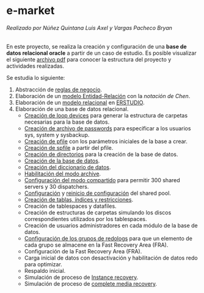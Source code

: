 e-market
========
###### Realizado por Núñez Quintana Luis Axel y Vargas Pacheco Bryan

En este proyecto, se realiza la creación y configuración de una **base de datos relacional oracle** a partir de un caso de estudio. Es posible visualizar el siguiente [archivo pdf](https://github.com/LuisAxel/e-market/blob/main/Descripción%20de%20solución.pdf) para conocer la estructura del proyecto y actividades realizadas.

Se estudia lo siguiente:
1. Abstracción de [reglas de negocio](https://github.com/LuisAxel/e-market/blob/main/Requerimientos/Caso%20de%20estudio.pdf).
2. Elaboración de un [modelo Entidad-Relación](https://github.com/LuisAxel/e-market/blob/main/Modelos/e-market%20ER.pdf) con la *notación de Chen*.
3. Elaboración de un [modelo relacional](https://github.com/LuisAxel/e-market/blob/main/Modelos/e-market%20R.jpg) en [ERSTUDIO](https://github.com/LuisAxel/e-market/blob/main/Modelos/e-market.DM1).
4. Elaboración de una base de datos relacional.
    + [Creación de loop devices](https://github.com/LuisAxel/e-market/blob/main/Scripts/s-01-crea-loop-devices-root.sh) para generar la estructura de carpetas necesarias para la base de datos.
    + [Creación de archivo de passwords](https://github.com/LuisAxel/e-market/blob/main/Scripts/s-02-crea-pwdfile-oracle.sh) para especificar a los usuarios sys, system y sysbackup.
    + [Creación de pfile](https://github.com/LuisAxel/e-market/blob/main/Scripts/s-03-crea-pfile-oracle.sh) con los parámetros iniciales de la base a crear.
    + [Creación de spfile](https://github.com/LuisAxel/e-market/blob/main/Scripts/s-04-crea-spfile-ordinario.sql) a partir del pfile.
    + [Creación de directorios](https://github.com/LuisAxel/e-market/blob/main/Scripts/s-05-crea-directorios-root.sh) para la creación de la base de datos.
    + [Creación de la base de datos](https://github.com/LuisAxel/e-market/blob/main/Scripts/s-06-crea-bd-ordinario.sql).
    + [Creación del diccionario de datos](https://github.com/LuisAxel/e-market/blob/main/Scripts/s-07-crea-diccionario-datos-ordinario.sql).
    + [Habilitación del modo archive](https://github.com/LuisAxel/e-market/blob/main/Scripts/s-08-activa-modo-archive.sql.txt).
    + [Configuración del modo compartido](https://github.com/LuisAxel/e-market/blob/main/Scripts/s-09-configura-modo-compartido.sql) para permitir 300 shared servers y 30 dispatchers.
    + [Configuración](https://github.com/LuisAxel/e-market/blob/main/Scripts/s-10-conn-pool.sql) y [reinicio de configuración](https://github.com/LuisAxel/e-market/blob/main/Scripts/s-11-reset-pool.sql) del shared pool.
    + [Creación de tablas, índices y restricciones](https://github.com/LuisAxel/e-market/blob/main/Scripts/s-12-tablas%20idx.sql).
    + Creación de tablespaces y datafiles.
    + Creación de estructuras de carpetas simulando los discos correspondientes utilizados por los tablespaces.
    + Creación de usuarios administradores en cada módulo de la base de datos.
    + [Configuración de los grupos de redologs](https://github.com/LuisAxel/e-market/blob/main/Scripts/s-16-configura-redo-logs.sql) para que un elemento de cada grupo se almacene en la Fast Recovery Area (FRA).
    + Configuración de la Fast Recovery Area (FRA).
    + Carga inicial de datos con desactivación y habilitación de datos redo para optimizar.
    + Respaldo inicial.
    + Simulación de proceso de [Instance recovery](https://github.com/LuisAxel/e-market/blob/main/Descripción%20de%20solución.pdf).
    + Simulación de proceso de [complete media recovery](https://github.com/LuisAxel/e-market/blob/main/Descripción%20de%20solución.pdf).